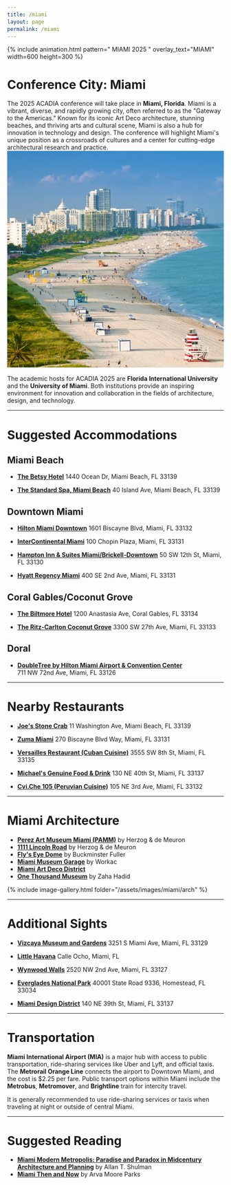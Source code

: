```yaml
---
title: /miami
layout: page
permalink: /miami
---
```

{% include animation.html pattern="  MIAMI 2025  " overlay_text="MIAMI" width=600 height=300 %}

# Conference City: Miami  

The 2025 ACADIA conference will take place in **Miami, Florida**. Miami is a vibrant, diverse, and rapidly growing city, often referred to as the "Gateway to the Americas." Known for its iconic Art Deco architecture, stunning beaches, and thriving arts and cultural scene, Miami is also a hub for innovation in technology and design. The conference will highlight Miami's unique position as a crossroads of cultures and a center for cutting-edge architectural research and practice.  
![Miami](/assets/images/miami/Photo-16.png)

The academic hosts for ACADIA 2025 are **Florida International University** and the **University of Miami**. Both institutions provide an inspiring environment for innovation and collaboration in the fields of architecture, design, and technology.

---

# Suggested Accommodations  

## Miami Beach  

- **[The Betsy Hotel](https://www.thebetsyhotel.com/)**
  1440 Ocean Dr, Miami Beach, FL 33139  

- **[The Standard Spa, Miami Beach](https://www.standardhotels.com/26/properties/miami-beach)**
  40 Island Ave, Miami Beach, FL 33139  

## Downtown Miami  
- **[Hilton Miami Downtown](https://www.hilton.com/en/hotels/miadthf-hilton-miami-downtown/)**
  1601 Biscayne Blvd, Miami, FL 33132  

- **[InterContinental Miami](https://www.ihg.com/intercontinental/hotels/us/en/miami/miaha/hoteldetail)**
  100 Chopin Plaza, Miami, FL 33131  

- **[Hampton Inn & Suites Miami/Brickell-Downtown](https://www.hilton.com/en/hotels/miabvhx-hampton-suites-miami-brickell-downtown/)**
  50 SW 12th St, Miami, FL 33130  

- **[Hyatt Regency Miami](https://www.hyatt.com/hyatt-regency/en-US/miarm-hyatt-regency-miami)**
  400 SE 2nd Ave, Miami, FL 33131  

## Coral Gables/Coconut Grove  
- **[The Biltmore Hotel](https://www.biltmorehotel.com/)**
  1200 Anastasia Ave, Coral Gables, FL 33134  

- **[The Ritz-Carlton Coconut Grove](https://www.ritzcarlton.com/en/hotels/miami/coconut-grove)**
  3300 SW 27th Ave, Miami, FL 33133  

## Doral  
- **[DoubleTree by Hilton Miami Airport & Convention Center](https://www.hilton.com/en/hotels/miamadt-doubletree-miami-airport-and-convention-center/)**  
  711 NW 72nd Ave, Miami, FL 33126  

---

# Nearby Restaurants  

- **[Joe's Stone Crab](https://www.joesstonecrab.com/)**
  11 Washington Ave, Miami Beach, FL 33139  

- **[Zuma Miami](https://www.zumarestaurant.com/)**
  270 Biscayne Blvd Way, Miami, FL 33131  

- **[Versailles Restaurant (Cuban Cuisine)](https://www.versaillesrestaurant.com/)**
  3555 SW 8th St, Miami, FL 33135  

- **[Michael's Genuine Food & Drink](https://www.michaelsgenuine.com/)**
  130 NE 40th St, Miami, FL 33137  

- **[Cvi.Che 105 (Peruvian Cuisine)](https://www.ceviche105.com/site/orderonline/)**
  105 NE 3rd Ave, Miami, FL 33132  

---

# Miami Architecture  

- **[Perez Art Museum Miami (PAMM)](https://www.pamm.org/)** by Herzog & de Meuron  
- **[1111 Lincoln Road](https://www.1111lincolnrd.com/)** by Herzog & de Meuron  
- **[Fly's Eye Dome](https://crystalbridges.org/architecture/flys-eye-dome/)** by Buckminster Fuller  
- **[Miami Museum Garage](https://www.miamidesigndistrict.com/listing/739/museum-garage/)** by Workac  
- **[Miami Art Deco District](https://www.mdpl.org/)**  
- **[One Thousand Museum](https://www.archdaily.com/934407/one-thousand-museum-zaha-hadid-architects)** by Zaha Hadid  


{% include image-gallery.html folder="/assets/images/miami/arch" %}

---

# Additional Sights  

- **[Vizcaya Museum and Gardens](https://vizcaya.org/)**
  3251 S Miami Ave, Miami, FL 33129  

- **[Little Havana](https://www.visitflorida.com/travel-ideas/articles/explore-little-havana-in-miami/)**
  Calle Ocho, Miami, FL  

- **[Wynwood Walls](https://www.thewynwoodwalls.com/)**
  2520 NW 2nd Ave, Miami, FL 33127  

- **[Everglades National Park](https://www.nps.gov/ever/index.htm)**
  40001 State Road 9336, Homestead, FL 33034  

- **[Miami Design District](https://www.miamidesigndistrict.net/)**
  140 NE 39th St, Miami, FL 33137  

---

# Transportation  

**Miami International Airport (MIA)** is a major hub with access to public transportation, ride-sharing services like Uber and Lyft, and official taxis. The **Metrorail Orange Line** connects the airport to Downtown Miami, and the cost is $2.25 per fare. Public transport options within Miami include the **Metrobus**, **Metromover**, and **Brightline** train for intercity travel.  

It is generally recommended to use ride-sharing services or taxis when traveling at night or outside of central Miami.  

---

# Suggested Reading  

- **[Miami Modern Metropolis: Paradise and Paradox in Midcentury Architecture and Planning](https://www.amazon.com/Miami-Modern-Metropolis-Midcentury-Architecture/dp/1890449512)** by Allan T. Shulman  
- **[Miami Then and Now](hhttps://www.amazon.com/Miami-Then-Now%C2%AE-Moore-Parks/dp/1909815071)** by Arva Moore Parks 